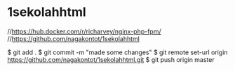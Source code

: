 # 1sekolahhtml
//https://hub.docker.com/r/richarvey/nginx-php-fpm/
//https://github.com/nagakontot/1sekolahhtml

$ git add .
$ git commit -m "made some changes"
$ git remote set-url origin https://github.com/nagakontot/1sekolahhtml.git
$ git push origin master
